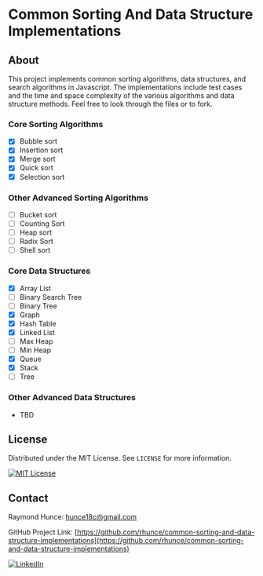 # Common Sorting And Data Structure Implementations

## About
This project implements common sorting algorithms, data structures, and search algorithms in Javascript. The implementations include test cases and the time and space complexity of the various algorithms and data structure methods. Feel free to look through the files or to fork.

### Core Sorting Algorithms
- [x] Bubble sort
- [x] Insertion sort
- [x] Merge sort
- [x] Quick sort
- [x] Selection sort

### Other Advanced Sorting Algorithms
- [ ] Bucket sort
- [ ] Counting Sort
- [ ] Heap sort
- [ ] Radix Sort
- [ ] Shell sort

### Core Data Structures
- [x] Array List
- [ ] Binary Search Tree
- [ ] Binary Tree
- [x] Graph
- [x] Hash Table
- [x] Linked List
- [ ] Max Heap
- [ ] Min Heap
- [x] Queue
- [x] Stack
- [ ] Tree

### Other Advanced Data Structures
- TBD

## License

Distributed under the MIT License. See `LICENSE` for more information.

[![MIT License][license-shield]][license-url]

## Contact

Raymond Hunce: hunce18c@gmail.com

GitHub Project Link: [https://github.com/rhunce/common-sorting-and-data-structure-implementations](https://github.com/rhunce/common-sorting-and-data-structure-implementations)

[![LinkedIn][linkedin-shield]][linkedin-url]

<!-- License -->

[license-shield]: https://img.shields.io/github/license/othneildrew/Best-README-Template.svg?style=for-the-badge
[license-url]: https://opensource.org/license/mit/

<!-- LinkedIn -->

[linkedin-shield]: https://img.shields.io/badge/-LinkedIn-black.svg?style=for-the-badge&logo=linkedin&colorB=555
[linkedin-url]: https://www.linkedin.com/in/raymondhunce/